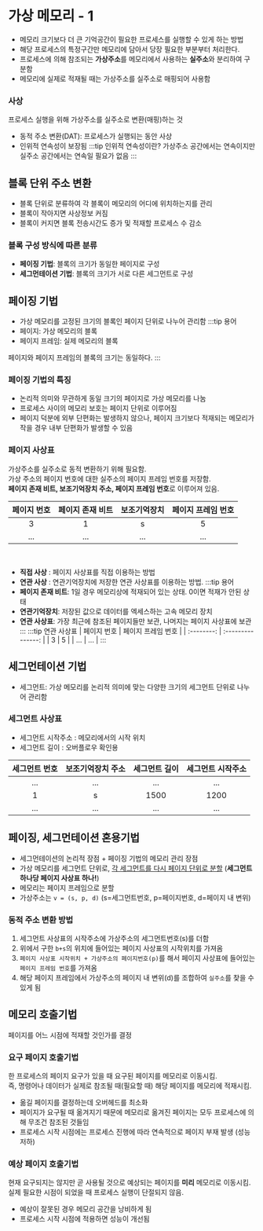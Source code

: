 # 가상 메모리 - 1
- 메모리 크기보다 더 큰 기억공간이 필요한 프로세스를 실행할 수 있게 하는 방법  
- 해당 프로세스의 특정구간만 메모리에 담아서 당장 필요한 부분부터 처리한다.
- 프로세스에 의해 참조되는 **가상주소**를 메모리에서 사용하는 **실주소**와 분리하여 구분함
- 메모리에 실제로 적재될 때는 가상주소를 실주소로 매핑되어 사용함

### 사상
프로세스 실행을 위해 가상주소를 실주소로 변환(매핑)하는 것
- 동적 주소 변환(DAT): 프로세스가 실행되는 동안 사상
- 인위적 연속성이 보장됨
:::tip 인위적 연속성이란?
가상주소 공간에서는 연속이지만 실주소 공간에서는 연속일 필요가 없음
:::

## 블록 단위 주소 변환
- 블록 단위로 분류하여 각 블록이 메모리의 어디에 위치하는지를 관리
- 블록이 작아지면 사상정보 커짐
- 블록이 커지면 블록 전송시간도 증가 및 적재할 프로세스 수 감소

### 블록 구성 방식에 따른 분류
- **페이징 기법**: 블록의 크기가 동일한 페이지로 구성
- **세그먼테이션 기법**: 블록의 크기가 서로 다른 세그먼트로 구성

## 페이징 기법
- 가상 메모리를 고정된 크기의 블록인 페이지 단위로 나누어 관리함
:::tip 용어
- 페이지: 가상 메모리의 블록
- 페이지 프레임: 실제 메모리의 블록

페이지와 페이지 프레임의 블록의 크기는 동일하다.
:::

### 페이징 기법의 특징
- 논리적 의미와 무관하게 동일 크기의 페이지로 가상 메모리를 나눔
- 프로세스 사이의 메모리 보호는 페이지 단위로 이루어짐
- 페이지 덕분에 외부 단편화는 발생하지 않으나, 페이지 크기보다 적재되는 메모리가 작을 경우 내부 단편화가 발생할 수 있음

### 페이지 사상표
가상주소를 실주소로 동적 변환하기 위해 필요함.  
가상 주소의 페이지 번호에 대한 실주소의 페이지 프레임 번호를 저장함.  
**페이지 존재 비트, 보조기억장치 주소, 페이지 프레임 번호**로 이루어져 있음.  

| 페이지 번호 | 페이지 존재 비트 | 보조기억장치 | 페이지 프레임 번호 |
| :--------: | :-------------: | :---------: | :--------------: |
|    3       |      1          |    s        |    5             |
|    ...     |      ...        |    ...      |    ...           |

  
<br>

- **직접 사상** : 페이지 사상표를 직접 이용하는 방법
- **연관 사상** : 연관기억장치에 저장한 연관 사상표를 이용하는 방법.
:::tip 용어
- **페이지 존재 비트**: 1일 경우 메모리상에 적재되어 있는 상태. 0이면 적재가 안된 상태
- **연관기억장치**: 저장된 값으로 데이터를 엑세스하는 고속 메모리 장치
- **연관 사상표**: 가장 최근에 참조된 페이지들만 보관, 나머지는 페이지 사상표에 보관
:::
:::tip 연관 사상표
| 페이지 번호 | 페이지 프레임 번호 |
| :--------: | :---------------: |
|    3       |      5            |
|   ...      |     ...           |
:::


## 세그먼테이션 기법
- 세그먼트: 가상 메모리를 논리적 의미에 맞는 다양한 크기의 세그먼트 단위로 나누어 관리함
  
### 세그먼트 사상표
- 세그먼트 시작주소 : 메모리에서의 시작 위치
- 세그먼트 길이 : 오버플로우 확인용

| 세그먼트 번호 | 보조기억장치 주소 | 세그먼트 길이 | 세그먼트 시작주소 |
| :----------: | :-------------: | :-----------: | :-------------: |
|  ...  | ... | ... | ... |
| 1 | s | 1500 | 1200 |
|  ...  | ... | ... | ... |


## 페이징, 세그먼테이션 혼용기법
- 세그먼테이션의 논리적 장점 + 페이징 기법의 메모리 관리 장점
- 가상 메모리를 세그먼트 단위로, <u>각 세그먼트를 다시 페이지 단위로 분할</u> (**세그먼트 하나당 페이지 사상표 하나!**)
- 메모리는 페이지 프레임으로 분할
- 가상주소는 `v = (s, p, d)` (s=세그먼트번호, p=페이지번호, d=페이지 내 변위)

### 동적 주소 변환 방법
1. 세그먼트 사상표의 시작주소에 가상주소의 세그먼트번호(s)를 더함
2. 위에서 구한 `b+s`의 위치에 들어있는 페이지 사상표의 시작위치를 가져옴
3. `페이지 사상표 시작위치 + 가상주소의 페이지번호(p)`를 해서 페이지 사상표에 들어있는 `페이지 프레임 번호`를 가져옴
4. 해당 페이지 프레임에서 가상주소의 페이지 내 변위(d)를 조합하여 `실주소`를 찾을 수 있게 됨

## 메모리 호출기법
페이지를 어느 시점에 적재할 것인가를 결정

### 요구 페이지 호출기법
한 프로세스의 페이지 요구가 있을 때 요구된 페이지를 메모리로 이동시킴.  
즉, 명령어나 데이터가 실제로 참조될 때(필요할 때) 해당 페이지를 메모리에 적재시킴.  

- 옮길 페이지를 결정하는데 오버헤드를 최소화
- 페이지가 요구될 때 옮겨지기 때문에 메모리로 옮겨진 페이지는 모두 프로세스에 의해 무조건 참조된 것들임
- 프로세스 시작 시점에는 프로세스 진행에 따라 연속적으로 페이지 부재 발생 (성능 저하)

### 예상 페이지 호출기법
현재 요구되지는 않지만 곧 사용될 것으로 예상되는 페이지를 **미리** 메모리로 이동시킴.  
실제 필요한 시점이 되었을 때 프로세스 실행이 단절되지 않음.  

- 예상이 잘못된 경우 메모리 공간을 낭비하게 됨
- 프로세스 시작 시점에 적용하면 성능이 개선됨
